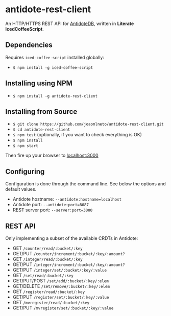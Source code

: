 # antidote-rest-client
An HTTP/HTTPS REST API for [AntidoteDB](http://syncfree.github.io/antidote), written in **Literate IcedCoffeeScript**.

## Dependencies
Requires `iced-coffee-script` installed globally:
- `$ npm install -g iced-coffee-script`

## Installing using NPM
- `$ npm install -g antidote-rest-client`

## Installing from Source
- `$ git clone https://github.com/joaomlneto/antidote-rest-client.git`
- `$ cd antidote-rest-client`
- `$ npm test` (optionally, if you want to check everything is OK)
- `$ npm install`
- `$ npm start`

Then fire up your browser to [localhost:3000](http://localhost:3000)

## Configuring
Configuration is done through the command line.
See below the options and default values.
- Antidote hostname: `--antidote:hostname=localhost`
- Antidote port: `--antidote:port=8087`
- REST server port: `--server:port=3000`

## REST API
Only implementing a subset of the available CRDTs in Antidote:

- GET `/counter/read/:bucket/:key`
- GET/PUT `/counter/increment/:bucket/:key/:amount?`
- GET `/integer/read/:bucket/:key`
- GET/PUT `/integer/increment/:bucket/:key/:amount?`
- GET/PUT `/integer/set/:bucket/:key/:value`
- GET `/set/read/:bucket/:key`
- GET/PUT/POST `/set/add/:bucket/:key/:elem`
- GET/DELETE `/set/remove/:bucket/:key/:elem`
- GET `/register/read/:bucket/:key`
- GET/PUT `/register/set/:bucket/:key/:value`
- GET `/mvregister/read/:bucket/:key`
- GET/PUT `/mvregister/set/:bucket/:key/:value`
